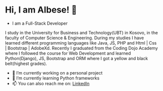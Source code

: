 <h1>Hi, I am Albese! 👋</h1>


-   I am a Full-Stack Developer

I study in the University for Business and Technology(UBT) in Kosovo, in the faculty of Computer Science & Engineering.
During my studies I have learned different programming languages like Java, JS, PHP and Html | Css | Bootstrap | AdobeXd.
Recently I graduated from the Coding Dojo Academy where I followed the course for Web Development and learned Python(Django), JS, Bootstrap and ORM where I got a yellow and black belt(highest grades). 

- 🔭 I’m currently working on a personal project
- 🌱 I’m currently learning Python frameworks
- 📫 You can also reach me on:  [LinkedIn](https://www.linkedin.com/in/albesematoshi/)
